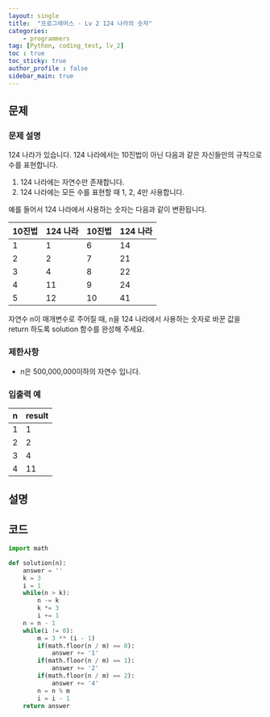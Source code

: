 ```yaml
---
layout: single
title:  "프로그래머스 - Lv 2 124 나라의 숫자"
categories: 
    - programmers
tag: [Python, coding_test, lv_2]
toc : true
toc_sticky: true
author_profile : false
sidebar_main: true
---
```


문제
-----

### 문제 설명

124 나라가 있습니다. 124 나라에서는 10진법이 아닌 다음과 같은 자신들만의 규칙으로 수를 표현합니다.

1. 124 나라에는 자연수만 존재합니다.
2. 124 나라에는 모든 수를 표현할 때 1, 2, 4만 사용합니다.

예를 들어서 124 나라에서 사용하는 숫자는 다음과 같이 변환됩니다.

|10진법|124 나라|10진법|124 나라|
|---|---|---|---|
|1|1|6|14|
|2|2|7|21|
|3|4|8|22|
|4|11|9|24|
|5|12|10|41|

자연수 n이 매개변수로 주어질 때, n을 124 나라에서 사용하는 숫자로 바꾼 값을 return 하도록 solution 함수를 완성해 주세요.

### 제한사항

- n은 500,000,000이하의 자연수 입니다.

### 입출력 예

|n|result|
|---|---|
|1|1|
|2|2|
|3|4|
|4|11|

설명
------

코드
------

``` python
import math

def solution(n):
    answer = ''
    k = 3
    i = 1
    while(n > k):
        n -= k
        k *= 3
        i += 1
    n = n - 1
    while(i != 0):
        m = 3 ** (i - 1)
        if(math.floor(n / m) == 0):
            answer += '1'
        if(math.floor(n / m) == 1):
            answer += '2'
        if(math.floor(n / m) == 2):
            answer += '4'
        n = n % m
        i = i - 1
    return answer
```
